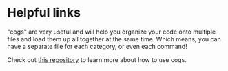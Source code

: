 # Helpful links
"cogs" are very useful and will help you organize your code onto multiple files and load them up all together at the same time. Which means, you can have a separate file for each category, or even each command!

Check out [this repository](https://github.com/ScopesCodez/discordpy-cogs) to learn more about how to use cogs.